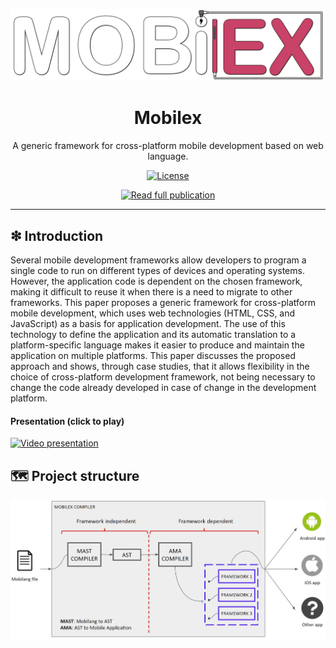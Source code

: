![logo](https://raw.githubusercontent.com/wniemiec-mobilex/.github/main/docs/images/logo/logo.png)

<h1 align='center'>Mobilex</h1>
<p align='center'>A generic framework for cross-platform mobile development based on web language.</p>
<p align="center">
	<a href="https://github.com/wniemiec-mobilex/.github/blob/main/LICENSE"><img src="https://img.shields.io/github/license/wniemiec-mobilex/.github" alt="License"></a>
</p>

<p align="center">
	<a href='https://github.com/williamniemiec/williamniemiec/blob/main/publications/2022/%5BSBES22%5D%20Mobilex.pdf'><img alt='Read full publication' src='https://shields.io/badge/PDF-read%20full%20publication-red?logo=adobeacrobatreader&style=for-the-badge' width=250 /></a>
</p>

<hr>

## ❇ Introduction
Several mobile development frameworks allow developers to program a single code to run on different types of devices and operating systems. However, the application code is dependent on the chosen framework, making it difficult to reuse it when there is a need to migrate to other frameworks. This paper proposes a generic framework for cross-platform mobile development, which uses web technologies (HTML, CSS, and JavaScript) as a basis for application development. The use of this technology to define the application and its automatic translation to a platform-specific language makes it easier to produce and maintain the application on multiple platforms. This paper discusses the proposed approach and shows, through case studies, that it allows flexibility in the choice of cross-platform development framework, not being necessary to change the code already developed in case of change in the development platform. 

#### Presentation (click to play)
[![Video presentation](http://img.youtube.com/vi/ZS152tXUqBQ/0.jpg)](https://youtu.be/ZS152tXUqBQ "Mobilex: Introduction")

## 🗺 Project structure
![architecture](https://raw.githubusercontent.com/wniemiec-mobilex/.github/main/docs/images/design/mobilex-compiler.jpg)
